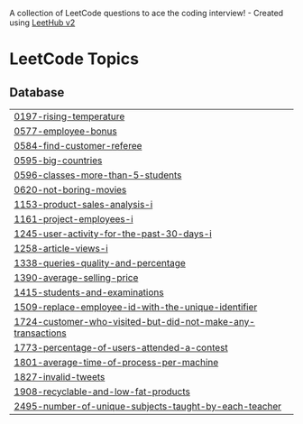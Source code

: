 A collection of LeetCode questions to ace the coding interview! - Created using [LeetHub v2](https://github.com/arunbhardwaj/LeetHub-2.0)
<!---LeetCode Topics Start-->
# LeetCode Topics
## Database
|  |
| ------- |
| [0197-rising-temperature](https://github.com/masudnh/leetcode_sql50/tree/master/0197-rising-temperature) |
| [0577-employee-bonus](https://github.com/masudnh/leetcode_sql50/tree/master/0577-employee-bonus) |
| [0584-find-customer-referee](https://github.com/masudnh/leetcode_sql50/tree/master/0584-find-customer-referee) |
| [0595-big-countries](https://github.com/masudnh/leetcode_sql50/tree/master/0595-big-countries) |
| [0596-classes-more-than-5-students](https://github.com/masudnh/leetcode_sql50/tree/master/0596-classes-more-than-5-students) |
| [0620-not-boring-movies](https://github.com/masudnh/leetcode_sql50/tree/master/0620-not-boring-movies) |
| [1153-product-sales-analysis-i](https://github.com/masudnh/leetcode_sql50/tree/master/1153-product-sales-analysis-i) |
| [1161-project-employees-i](https://github.com/masudnh/leetcode_sql50/tree/master/1161-project-employees-i) |
| [1245-user-activity-for-the-past-30-days-i](https://github.com/masudnh/leetcode_sql50/tree/master/1245-user-activity-for-the-past-30-days-i) |
| [1258-article-views-i](https://github.com/masudnh/leetcode_sql50/tree/master/1258-article-views-i) |
| [1338-queries-quality-and-percentage](https://github.com/masudnh/leetcode_sql50/tree/master/1338-queries-quality-and-percentage) |
| [1390-average-selling-price](https://github.com/masudnh/leetcode_sql50/tree/master/1390-average-selling-price) |
| [1415-students-and-examinations](https://github.com/masudnh/leetcode_sql50/tree/master/1415-students-and-examinations) |
| [1509-replace-employee-id-with-the-unique-identifier](https://github.com/masudnh/leetcode_sql50/tree/master/1509-replace-employee-id-with-the-unique-identifier) |
| [1724-customer-who-visited-but-did-not-make-any-transactions](https://github.com/masudnh/leetcode_sql50/tree/master/1724-customer-who-visited-but-did-not-make-any-transactions) |
| [1773-percentage-of-users-attended-a-contest](https://github.com/masudnh/leetcode_sql50/tree/master/1773-percentage-of-users-attended-a-contest) |
| [1801-average-time-of-process-per-machine](https://github.com/masudnh/leetcode_sql50/tree/master/1801-average-time-of-process-per-machine) |
| [1827-invalid-tweets](https://github.com/masudnh/leetcode_sql50/tree/master/1827-invalid-tweets) |
| [1908-recyclable-and-low-fat-products](https://github.com/masudnh/leetcode_sql50/tree/master/1908-recyclable-and-low-fat-products) |
| [2495-number-of-unique-subjects-taught-by-each-teacher](https://github.com/masudnh/leetcode_sql50/tree/master/2495-number-of-unique-subjects-taught-by-each-teacher) |
<!---LeetCode Topics End-->